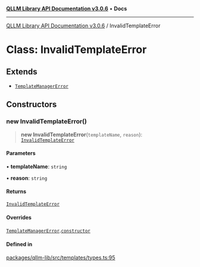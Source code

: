 [**QLLM Library API Documentation v3.0.6**](../README.md) • **Docs**

***

[QLLM Library API Documentation v3.0.6](../globals.md) / InvalidTemplateError

# Class: InvalidTemplateError

## Extends

- [`TemplateManagerError`](TemplateManagerError.md)

## Constructors

### new InvalidTemplateError()

> **new InvalidTemplateError**(`templateName`, `reason`): [`InvalidTemplateError`](InvalidTemplateError.md)

#### Parameters

• **templateName**: `string`

• **reason**: `string`

#### Returns

[`InvalidTemplateError`](InvalidTemplateError.md)

#### Overrides

[`TemplateManagerError`](TemplateManagerError.md).[`constructor`](TemplateManagerError.md#constructors)

#### Defined in

[packages/qllm-lib/src/templates/types.ts:95](https://github.com/quantalogic/qllm/blob/b15a3aa4af263bce36ea091a0f29bf1255b95497/packages/qllm-lib/src/templates/types.ts#L95)
